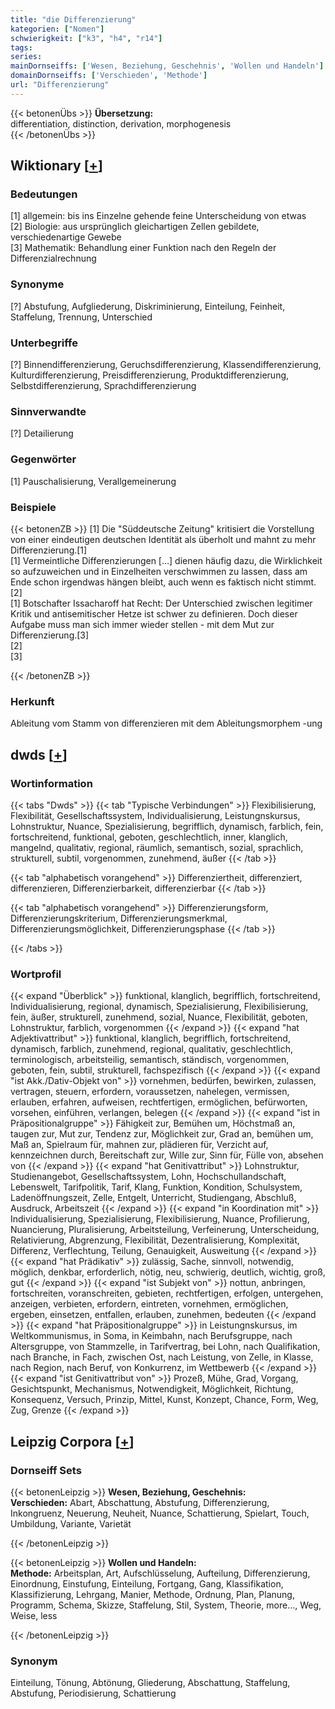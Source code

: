 ```yaml
---
title: "die Differenzierung"
kategorien: ["Nomen"]
schwierigkeit: ["k3", "h4", "r14"]
tags:
series:
mainDornseiffs: ['Wesen, Beziehung, Geschehnis', 'Wollen und Handeln']
domainDornseiffs: ['Verschieden', 'Methode']
url: "Differenzierung"
---
```


{{< betonenÜbs >}}
**Übersetzung:**  
differentiation, distinction, derivation, morphogenesis  
{{< /betonenÜbs >}}

## Wiktionary [[+](https://de.wiktionary.org/wiki/Differenzierung)]

### Bedeutungen
[1] allgemein: bis ins Einzelne gehende feine Unterscheidung von etwas  
[2] Biologie: aus ursprünglich gleichartigen Zellen gebildete, verschiedenartige Gewebe  
[3] Mathematik: Behandlung einer Funktion nach den Regeln der Differenzialrechnung  

### Synonyme
[?] Abstufung, Aufgliederung, Diskriminierung, Einteilung, Feinheit, Staffelung, Trennung, Unterschied  

### Unterbegriffe
[?] Binnendifferenzierung, Geruchsdifferenzierung, Klassendifferenzierung, Kulturdifferenzierung, Preisdifferenzierung, Produktdifferenzierung, Selbstdifferenzierung, Sprachdifferenzierung  

### Sinnverwandte
[?] Detailierung  

### Gegenwörter
[1] Pauschalisierung, Verallgemeinerung  

### Beispiele
{{< betonenZB >}}
[1] Die "Süddeutsche Zeitung" kritisiert die Vorstellung von einer eindeutigen deutschen Identität als überholt und mahnt zu mehr Differenzierung.[1]  
[1] Vermeintliche Differenzierungen […] dienen häufig dazu, die Wirklichkeit so aufzuweichen und in Einzelheiten verschwimmen zu lassen, dass am Ende schon irgendwas hängen bleibt, auch wenn es faktisch nicht stimmt.[2]  
[1] Botschafter Issacharoff hat Recht: Der Unterschied zwischen legitimer Kritik und antisemitischer Hetze ist schwer zu definieren. Doch dieser Aufgabe muss man sich immer wieder stellen - mit dem Mut zur Differenzierung.[3]  
[2]  
[3]  

{{< /betonenZB >}}
### Herkunft
Ableitung vom Stamm von differenzieren mit dem Ableitungsmorphem -ung  



## dwds [[+](https://www.dwds.de/wb/Differenzierung)]

### Wortinformation
{{< tabs "Dwds" >}}
{{< tab "Typische Verbindungen" >}}
Flexibilisierung, Flexibilität, Gesellschaftssystem, Individualisierung, Leistungnskursus, Lohnstruktur, Nuance, Spezialisierung, begrifflich, dynamisch, farblich, fein, fortschreitend, funktional, geboten, geschlechtlich, inner, klanglich, mangelnd, qualitativ, regional, räumlich, semantisch, sozial, sprachlich, strukturell, subtil, vorgenommen, zunehmend, äußer
{{< /tab >}}

{{< tab "alphabetisch vorangehend" >}}
Differenziertheit, differenziert, differenzieren, Differenzierbarkeit, differenzierbar
{{< /tab >}}

{{< tab "alphabetisch vorangehend" >}}
Differenzierungsform, Differenzierungskriterium, Differenzierungsmerkmal, Differenzierungsmöglichkeit, Differenzierungsphase
{{< /tab >}}

{{< /tabs >}}

### Wortprofil
{{< expand "Überblick" >}} funktional, klanglich, begrifflich, fortschreitend, Individualisierung, regional, dynamisch, Spezialisierung, Flexibilisierung, fein, äußer, strukturell, zunehmend, sozial, Nuance, Flexibilität, geboten, Lohnstruktur, farblich, vorgenommen {{< /expand >}}
{{< expand "hat Adjektivattribut" >}} funktional, klanglich, begrifflich, fortschreitend, dynamisch, farblich, zunehmend, regional, qualitativ, geschlechtlich, terminologisch, arbeitsteilig, semantisch, ständisch, vorgenommen, geboten, fein, subtil, strukturell, fachspezifisch {{< /expand >}}
{{< expand "ist Akk./Dativ-Objekt von" >}} vornehmen, bedürfen, bewirken, zulassen, vertragen, steuern, erfordern, voraussetzen, nahelegen, vermissen, erlauben, erfahren, aufweisen, rechtfertigen, ermöglichen, befürworten, vorsehen, einführen, verlangen, belegen {{< /expand >}}
{{< expand "ist in Präpositionalgruppe" >}} Fähigkeit zur, Bemühen um, Höchstmaß an, taugen zur, Mut zur, Tendenz zur, Möglichkeit zur, Grad an, bemühen um, Maß an, Spielraum für, mahnen zur, plädieren für, Verzicht auf, kennzeichnen durch, Bereitschaft zur, Wille zur, Sinn für, Fülle von, absehen von {{< /expand >}}
{{< expand "hat Genitivattribut" >}} Lohnstruktur, Studienangebot, Gesellschaftssystem, Lohn, Hochschullandschaft, Lebenswelt, Tarifpolitik, Tarif, Klang, Funktion, Kondition, Schulsystem, Ladenöffnungszeit, Zelle, Entgelt, Unterricht, Studiengang, Abschluß, Ausdruck, Arbeitszeit {{< /expand >}}
{{< expand "in Koordination mit" >}} Individualisierung, Spezialisierung, Flexibilisierung, Nuance, Profilierung, Nuancierung, Pluralisierung, Arbeitsteilung, Verfeinerung, Unterscheidung, Relativierung, Abgrenzung, Flexibilität, Dezentralisierung, Komplexität, Differenz, Verflechtung, Teilung, Genauigkeit, Ausweitung {{< /expand >}}
{{< expand "hat Prädikativ" >}} zulässig, Sache, sinnvoll, notwendig, möglich, denkbar, erforderlich, nötig, neu, schwierig, deutlich, wichtig, groß, gut {{< /expand >}}
{{< expand "ist Subjekt von" >}} nottun, anbringen, fortschreiten, voranschreiten, gebieten, rechtfertigen, erfolgen, untergehen, anzeigen, verbieten, erfordern, eintreten, vornehmen, ermöglichen, ergeben, einsetzen, entfallen, erlauben, zunehmen, bedeuten {{< /expand >}}
{{< expand "hat Präpositionalgruppe" >}} in Leistungnskursus, im Weltkommunismus, in Soma, in Keimbahn, nach Berufsgruppe, nach Altersgruppe, von Stammzelle, in Tarifvertrag, bei Lohn, nach Qualifikation, nach Branche, in Fach, zwischen Ost, nach Leistung, von Zelle, in Klasse, nach Region, nach Beruf, von Konkurrenz, im Wettbewerb {{< /expand >}}
{{< expand "ist Genitivattribut von" >}} Prozeß, Mühe, Grad, Vorgang, Gesichtspunkt, Mechanismus, Notwendigkeit, Möglichkeit, Richtung, Konsequenz, Versuch, Prinzip, Mittel, Kunst, Konzept, Chance, Form, Weg, Zug, Grenze {{< /expand >}}

## Leipzig Corpora [[+](https://corpora.uni-leipzig.de/en/res?word=Differenzierung&corpusId=deu_newscrawl-public_2018)]

### Dornseiff Sets
{{< betonenLeipzig >}}
**Wesen, Beziehung, Geschehnis:**  
**Verschieden:** Abart, Abschattung, Abstufung, Differenzierung, Inkongruenz, Neuerung, Neuheit, Nuance, Schattierung, Spielart, Touch, Umbildung, Variante, Varietät  

{{< /betonenLeipzig >}}


{{< betonenLeipzig >}}
**Wollen und Handeln:**  
**Methode:** Arbeitsplan, Art, Aufschlüsselung, Aufteilung, Differenzierung, Einordnung, Einstufung, Einteilung, Fortgang, Gang, Klassifikation, Klassifizierung, Lehrgang, Manier, Methode, Ordnung, Plan, Planung, Programm, Schema, Skizze, Staffelung, Stil, System, Theorie, more..., Weg, Weise, less  

{{< /betonenLeipzig >}}

### Synonym
Einteilung, Tönung, Abtönung, Gliederung, Abschattung, Staffelung, Abstufung, Periodisierung, Schattierung

